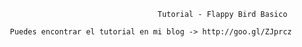                                         Tutorial - Flappy Bird Basico

       Puedes encontrar el tutorial en mi blog -> http://goo.gl/ZJprcz

